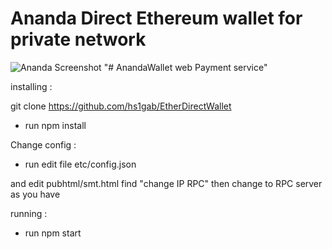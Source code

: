 # Ananda Direct Ethereum wallet for private network
![Ananda Screenshot](https://imgur.com/mRWwkSU.png)
"# AnandaWallet web Payment service" 

installing :

git clone https://github.com/hs1gab/EtherDirectWallet

* run npm install

Change config :

* run edit file  etc/config.json 

and edit pubhtml/smt.html find "change IP RPC" then change to RPC server as you have

 running :

* run npm start
